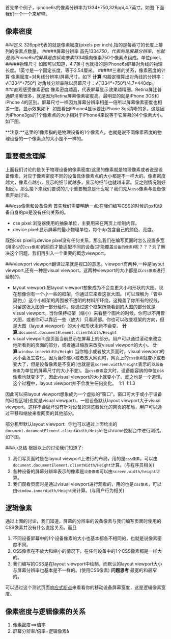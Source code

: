 首先举个例子，iphone6s的像素分辨率为1334*750,326ppi,4.7英寸。如图
下面我们一个一个来解释。
![]()

像素密度
--------------
###定义
326ppi代表的就是像素密度(pixels per inch),指的是每英寸的长度上排列的像素点数量。
#####屏幕分辨率
首先1334*750，代表的是屏幕分辨率，也就是说iPhone6s的屏幕是由纵向像素1334*横向像素750个像素点组成。单位pixel。
#####物理尺寸
如图可以知道，4.7英寸也就指的是iPhone6s屏幕对角线的物理长度。1英寸是一个固定长度，等于2.54厘米。
#####三者的关系，像素密度的计算
像素密度=对角线分辨率/屏幕尺寸。如下
**计算**:勾股定理算出对角线的分辨率：√(1334²+750²)
        对角线分辨率除以屏幕尺寸：√(1334²+750²)/4.7≈440dpi。
###直观感受像素密度
像素密度越高，代表屏幕显示效果越精细。Retina屏比普通屏清晰很多，就是因为Retina屏幕像素密度高。最明显的就是iPhone 3GS和iPhone 4的区别。屏幕尺寸一样因为屏幕分辨率相差一倍所以屏幕像素密度也相差一倍。显示效果如下
![]()
如图看出iPhone4显示要比iPhone 3gs清晰的多。这是因为iPhone3gs的1个像素点的大小相对于iPhone4来说等于它屏幕的4个像素大小。如下图。

**注意:**这里的1像素指的是物理设备的1个像素点。也就是说不同像素密度的物理设备的一个像素点的大小是不一样的。
![]()

重要概念理解
----------------
上面我们讨论的是关于物理设备的像素密度(这里的像素就是物理像素或者说是设备像素，对应于像素密度不同的设备具体像素点的大小都是不一样大的。像素密度越大，像素点越小，显示的细节就越多，显示的细节也就越丰富。反之则情况刚好相反)。那么接下来我们要说的几个重要概念是什么呢？我们先从css像素与设备像素开始讨论。

###css像素和设备像素
首先我们需要明确一点:在我们编写CSS的时候的px和设备自身的px是没有任何关系的。

 +    css pixel:浏览器使用的抽象单位，主要用来在网页上绘制内容。
 + device pixel:显示屏幕的最小物理单位，每个dp包含自己的颜色、亮度。

既然css pixel与device pixel没有任何关系，那么我们在编写页面时怎么设置多宽(用多少的`css像素`)的网页才能适配不同的设备(才能覆盖`设备的像素`)呢？？？为了解决这个问题，我们再引入一个重要的概念viewport。

###viewport
viewport翻译过来就是视口的意思。viewport有两种,一种是layout viewport,还有一种是visual viewport。这两种viewport的大小都是以`css像素`进行绘制的。

+ layout viewport:把layout viewport想象成为不会变更大小和形状的大图。现在想像你有一个小一些的框架，你通过它来看这张大图。（可以理解为「管中窥豹」）这个小框架的周围被不透明的材料所环绕，这掩盖了你所有的视线，只留这张大图的一部分给你。你通过这个框架所能看到的大图的部分就是visual viewport。当你保持框架（缩小）来看整个图片的时候，你可以不用管大图，或者你可以靠近一些（放大）只看局部。你也可以改变框架的方向，但是大图（layout viewport）的大小和形状永远不会变。
**计算:**`document.documentElement.clientWidth/Height`
+ visual viewport:是页面当前显示在屏幕上的部分。用户可以通过滚动来改变他所看到的页面的部分，或者通过缩放来改变visual viewport的大小。
**计算:**`window.innerWidth/Height`
当你缩小或者放大页面时，visual viewport的大小会发生变化。因为当你缩小或者放大网页时，网页上的`css像素`就变小或者变大了，但是设备像素是不变的(也就是说`screen.width/height`表示的以`设备像素`为单位的屏幕尺寸的大小不变)。当`css像素`变大时，设备能容纳的单位css像素也就变少了，因此visual viewport的大小就变小了。反之也是一个道理。这个过程中，layout viewport并不会发生任何变化。
![]()
1:1
![]()
1:1.3

因此可以把layout viewport想象成为一个虚拟的"窗口"。窗口可大于或小于设备的可视区域(也就是visual viewport)，一般设备默认layout viewport大于visual viewport。这样不会破坏没有针对设备的浏览器优化的网页的布局，用户可以通过平移和缩放来看网页的其他部分。
![]()

部分机型默认layout viewport:
![]()
你也可以通过上面给出的`document.documentElement.clientWidth/Height`在chrome控制台中进行测试。如下图。
![]()

###小总结
根据以上的讨论我们知道了:

1. 我们写页面时是在layout viewport上进行的布局，用的是`css像素`，可以由`document.documentElement.clientWidth/Height`计算。(与程序员相关)
2. 各种设备的屏幕分辨率表示的像素是`设备像素`可以由`screen.width/height`计算。
3. 我们观看页面时是通过visual viewport进行观看的，用的也是`css像素`，可以由`window.innerWidth/Height`来计算。(与用户行为相关)

逻辑像素
----------------
通过上面的讨论，我们知道，屏幕的分辨率的设备像素与我们编写页面时使用的CSS像素并没有什么直接关系。而且
1. 不同设备屏幕中的1个设备像素的大小也基本都各不相同的，也就是说像素密度不同。
2. CSS像素在不放大和缩小的情况下，在任何设备中的1个CSS像素都是一样大的。
3. 我们编写的CSS是在layout viewport中绘制，而默认的layout viewport大小与屏幕分辨率也基本是不一样的。(使用CSS像素)
**问题思考**
最宽的和最窄的。

可以通过这个测试页面[响应式断点](http://greenzorro.github.io/demo/basic/响应式断点)来看看你的移动设备屏幕宽度，这是逻辑像素宽度。


像素密度与逻辑像素的关系
----------------------
1. 像素密度==>倍率
2. 屏幕分辨率/倍率=逻辑像素å